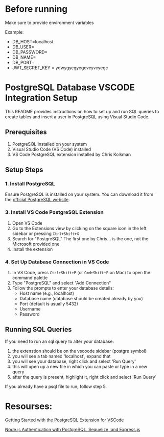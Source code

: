 # Before running

Make sure to provide environment variables

Example:

-   DB_HOST=localhost
-   DB_USER=<username>
-   DB_PASSWORD=<password>
-   DB_NAME=<database name>
-   DB_PORT=<port your server runs on>
-   JWT_SECRET_KEY = ydwygyegyegcveyvcyegc

# PostgreSQL Database VSCODE Integration Setup

This README provides instructions on how to set up and run SQL queries to create tables and insert a user in PostgreSQL using Visual Studio Code.

## Prerequisites

1. PostgreSQL installed on your system
2. Visual Studio Code (VS Code) installed
3. VS Code PostgreSQL extension installed by Chris Kolkman

## Setup Steps

### 1. Install PostgreSQL

Ensure PostgreSQL is installed on your system. You can download it from the [official PostgreSQL website](https://www.postgresql.org/download/).

### 3. Install VS Code PostgreSQL Extension

1. Open VS Code
2. Go to the Extensions view by clicking on the square icon in the left sidebar or pressing `Ctrl+Shift+X`
3. Search for "PostgreSQL" The first one by Chris... is the one, not the Microsoft provided one
4. Install the extension

### 4. Set Up Database Connection in VS Code

1. In VS Code, press `Ctrl+Shift+P` (or `Cmd+Shift+P` on Mac) to open the command palette
2. Type "PostgreSQL" and select "Add Connection"
3. Follow the prompts to enter your database details:
    - Host name (e.g., localhost)
    - Database name (database should be created already by you)
    - Port (default is usually 5432)
    - Username
    - Password

## Running SQL Queries

If you need to run an sql query to alter your database:

1. the extenstion should be on the vscoode sidebar (postgre symbol)
2. you will see a tab named 'localhost', expand that
3. you will see your database, right click and select 'Run Query'
4. this will open up a new file in which you can paste or type in a new query
5. after the query is present, highlight it, right click and select 'Run Query'

If you already have a psql file to run, follow step 5.

# Resourses:

[Getting Started with the PostgreSQL Extension for VSCode](https://ryanhutzley.medium.com/getting-started-with-the-postgresql-extension-for-vscode-d666c281ec72)

[Node.js Authentication with PostgreSQL, Sequelize, and Express.js](https://medium.com/@rachealkuranchie/node-js-authentication-with-postgresql-sequelize-and-express-js-20ae773da4c9)
